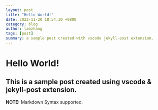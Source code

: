 ```yaml
---
layout: post
title: "Hello World!"
date: 2022-11-20 18:54:30 +0800
category: blog
author: laozhang
tags: [post]
summary: a sample post created with vscode jekyll-post extension.
---
```

# Hello World!

## This is a sample post created using vscode & jekyll-post extension.

**NOTE:** Markdown Syntax supported.